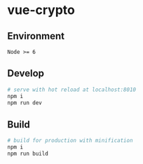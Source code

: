# vue-crypto

## Environment

`Node >= 6`

## Develop

``` bash
# serve with hot reload at localhost:8010
npm i
npm run dev
```

## Build

``` bash
# build for production with minification
npm i
npm run build
```
